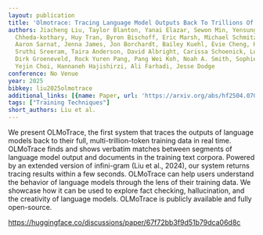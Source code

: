 ```yaml
---
layout: publication
title: 'Olmotrace: Tracing Language Model Outputs Back To Trillions Of Training Tokens'
authors: Jiacheng Liu, Taylor Blanton, Yanai Elazar, Sewon Min, Yensung Chen, Arnavi
  Chheda-kothary, Huy Tran, Byron Bischoff, Eric Marsh, Michael Schmitz, Cassidy Trier,
  Aaron Sarnat, Jenna James, Jon Borchardt, Bailey Kuehl, Evie Cheng, Karen Farley,
  Sruthi Sreeram, Taira Anderson, David Albright, Carissa Schoenick, Luca Soldaini,
  Dirk Groeneveld, Rock Yuren Pang, Pang Wei Koh, Noah A. Smith, Sophie Lebrecht,
  Yejin Choi, Hannaneh Hajishirzi, Ali Farhadi, Jesse Dodge
conference: No Venue
year: 2025
bibkey: liu2025olmotrace
additional_links: [{name: Paper, url: 'https://arxiv.org/abs/hf2504.07096'}]
tags: ["Training Techniques"]
short_authors: Liu et al.
---
```

We present OLMoTrace, the first system that traces the outputs of language models back to their full, multi-trillion-token training data in real time. OLMoTrace finds and shows verbatim matches between segments of language model output and documents in the training text corpora. Powered by an extended version of infini-gram (Liu et al., 2024), our system returns tracing results within a few seconds. OLMoTrace can help users understand the behavior of language models through the lens of their training data. We showcase how it can be used to explore fact checking, hallucination, and the creativity of language models. OLMoTrace is publicly available and fully open-source.

https://huggingface.co/discussions/paper/67f72bb3f9d51b79dca06d8c